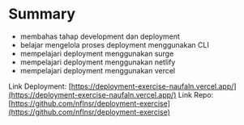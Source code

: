# Summary

- membahas tahap development dan deployment
- belajar mengelola proses deployment menggunakan CLI
- mempelajari deployment menggunakan surge
- mempelajari deployment menggunakan netlify
- mempelajari deployment menggunakan vercel

Link Deployment: [https://deployment-exercise-naufaln.vercel.app/](https://deployment-exercise-naufaln.vercel.app/)
Link Repo: [https://github.com/nflnsr/deployment-exercise](https://github.com/nflnsr/deployment-exercise)